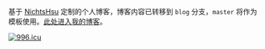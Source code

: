 基于 [NichtsHsu](https://github.com/NichtsHsu/nichtshsu.github.io) 定制的个人博客，博客内容已转移到 `blog` 分支，`master` 将作为模板使用。[此处进入我的博客](https://blog.gdyshi.top/)。

[![996.icu](https://img.shields.io/badge/link-996.icu-red.svg)](https://996.icu)

